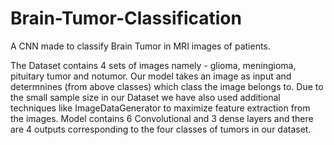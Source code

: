 # Brain-Tumor-Classification
A CNN made to classify Brain Tumor in MRI images of patients.



The Dataset contains 4 sets of images namely - glioma, meningioma, pituitary tumor and notumor. 
Our model takes an image as input and determnines (from above classes) which class the image belongs to.
Due to the small sample size in our Dataset we have also used additional techniques like ImageDataGenerator to maximize feature extraction from the images.
Model contains 6 Convolutional and 3 dense layers and there are 4 outputs corresponding to the four classes of tumors in our dataset.
